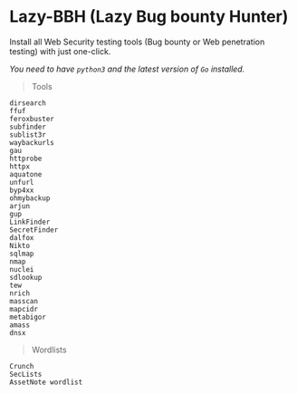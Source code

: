 # Lazy-BBH (Lazy Bug bounty Hunter)

Install all Web Security testing tools (Bug bounty or Web penetration testing) with just one-click.

*You need to have `python3` and the latest version of `Go` installed.*

> Tools

```
dirsearch
ffuf
feroxbuster
subfinder
sublist3r
waybackurls
gau
httprobe
httpx
aquatone
unfurl
byp4xx
ohmybackup
arjun
gup
LinkFinder
SecretFinder
dalfox
Nikto
sqlmap
nmap
nuclei
sdlookup
tew
nrich
masscan
mapcidr
metabigor
amass
dnsx

```
>Wordlists

```
Crunch
SecLists
AssetNote wordlist
```
